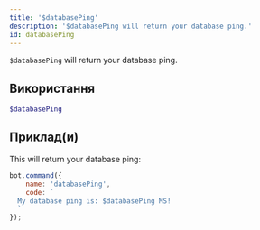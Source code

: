 ```yaml
---
title: '$databasePing'
description: '$databasePing will return your database ping.'
id: databasePing
---
```


`$databasePing` will return your database ping.

## Використання

```php
$databasePing
```

## Приклад(и)

This will return your database ping:

```javascript
bot.command({
    name: 'databasePing',
    code: `
  My database ping is: $databasePing MS!
  `
});
```